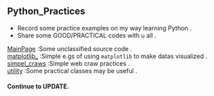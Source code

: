 ## Python_Practices
* Record some practice examples on my way learning Python .
* Share some GOOD/PRACTICAL codes with u all .

[MainPage](https://github.com/SimonCqk/Python_Practices) :Some unclassified source code .<br>
[matplotlib_](matplotlib_)  :Simple e.gs of using `matplotlib` to make datas visualized .<br>
[simpel_craws](simple_craws)  :Simple web craw practices .<br>
[utility](utility)  :Some practical classes may be useful .<br>

#### Continue to UPDATE.
